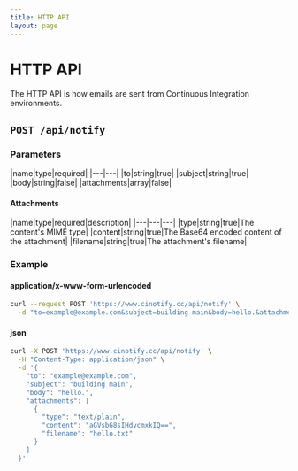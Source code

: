 ```yaml
---
title: HTTP API
layout: page
---
```


# HTTP API

The HTTP API is how emails are sent from Continuous Integration environments.

## `POST /api/notify`

### Parameters

|name|type|required|
|---|---|
|to|string|true|
|subject|string|true|
|body|string|false|
|attachments|array|false|

#### Attachments

|name|type|required|description|
|---|---|---|
|type|string|true|The content's MIME type|
|content|string|true|The Base64 encoded content of the attachment|
|filename|string|true|The attachment's filename|

### Example

#### application/x-www-form-urlencoded
```bash
curl --request POST 'https://www.cinotify.cc/api/notify' \
  -d "to=example@example.com&subject=building main&body=hello.&attachments[][type]=text/plain&attachments[][content]=aGVsbG8sIHdvcmxkIQ==&attachments[][filename]=hello.txt"
```

#### json
```bash
curl -X POST 'https://www.cinotify.cc/api/notify' \
  -H "Content-Type: application/json" \
  -d '{
    "to": "example@example.com",
    "subject": "building main",
    "body": "hello.",
    "attachments": [
      {
        "type": "text/plain",
        "content": "aGVsbG8sIHdvcmxkIQ==",
        "filename": "hello.txt"
      }
    ]
  }'
```
